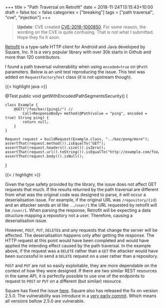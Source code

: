 +++
title = "Path Traversal on Retrofit"
date = 2018-11-24T13:15:43+10:00
draft = false
toc = false
categories = ["breaking"]
tags = ["path traversal", "cve", "injection"]
+++

> **Update**: CVE created [CVE-2018-1000850](https://nvd.nist.gov/vuln/detail/CVE-2018-1000850). For some reason, the wording on the CVE is quite confusing. That is not what I submitted. Hope they fix it soon.

[Retrofit](https://github.com/square/retrofit/) is a type-safe HTTP client for Android and Java developed by Square, Inc. It is a very popular library with over 30k starts in Github and more than 120 contributors.

I found a path traversal vulnerability when using `encoded=true` on `@Path` parameters. Below is an unit test reproducing the issue. This test was added on `RequestFactoryTest` class (it is not upstream though).

<!--more-->

{{< highlight java  >}}

@Test public void getWithEncodedPathSegmentsSecurity() {

    class Example {
        @GET("/foo/bar/{ping}/") //
            Call<ResponseBody> method(@Path(value = "ping", encoded = true) String ping) {
            return null;
        }
    }

    Request request = buildRequest(Example.class, "../baz/pong/more");
    assertThat(request.method()).isEqualTo("GET");
    assertThat(request.headers().size()).isZero();
    assertThat(request.url().toString()).isEqualTo("http://example.com/foo/baz/pong/more/");
    assertThat(request.body()).isNull();
}

{{< / highlight >}}


Given the type safety provided by the library, the issue does not affect GET requests that much. If the results returned by the path traversal are different from what was the original code was designed to parse, it will occur a deserialisation issue. For example, if the original URL was `/repository/{id}` and an attacker sends an id like `../user/1` the URL requested by retrofit will be `/user/1`. When parsing the response, Retrofit will be expecting a data structure mapping a repository not a user. Therefore, causing a deserialisation issue.


However, `POST`, `PUT`, `DELETE`s and any requests that change the server will be affected. The deserialisation happens only after getting the response. The HTTP request at this point would have been completed and would have applied the intending effect caused by the path traversal. In the example above, if the request was a `DELETE` rather than a `GET` the attacker would have been successful in send a `DELETE` request on a user rather than a repository.


`POST` and `PUT` are not so easily exploitable, they are more dependable on the context of how they were designed. If there are two similar REST resources in the same API, it is perfectly possible to use one of the endpoints to request to `POST` or `PUT` on a different (but similar) resource.


Square has fixed the issue [here](https://github.com/square/retrofit/commit/b9a7f6ad72073ddd40254c0058710e87a073047d). Square also has released the fix on version 2.5.0. The vulnerability was introduce in a [very early commit](https://github.com/square/retrofit/commit/01d6fb1a133cea6fac18f2ef1ecab1cbee86b569). Which means all versions bellow 2.5.0 are vulnerable.